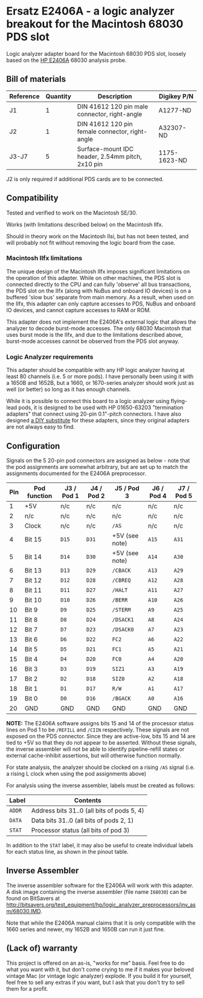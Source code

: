 # Ersatz E2406A - a logic analyzer breakout for the Macintosh 68030 PDS slot

Logic analyzer adapter board for the Macintosh 68030 PDS slot, loosely based on
the [HP
E2406A](http://bitsavers.org/test_equipment/hp/logic_analyzer_preprocessors/E2406-97004_68030_Analysis_Probe_200106.pdf)
68030 analysis probe.

## Bill of materials

| Reference | Quantity | Description                                      | Digikey P/N  |
| --------- | -------- | ------------------------------------------------ | ------------ |
| J1        | 1        | DIN 41612 120 pin male connector, right-angle    | A1277-ND     |
| J2        | 1        | DIN 41612 120 pin female connector, right-angle  | A32307-ND    |
| J3-J7     | 5        | Surface-mount IDC header, 2.54mm pitch, 2x10 pin | 1175-1623-ND |

J2 is only required if additional PDS cards are to be connected.

## Compatibility

Tested and verified to work on the Macintosh SE/30.

Works (with limitations described below) on the Macintosh IIfx.

Should in theory work on the Macintosh IIsi, but has not been tested, and will
probably not fit without removing the logic board from the case.

### Macintosh IIfx limitations

The unique design of the Macintosh IIfx imposes significant limitations on the
operation of this adapter. While on other machines, the PDS slot is connected
directly to the CPU and can fully 'observe' all bus transactions, the PDS slot
on the IIfx (along with NuBus and onboard IO devices) is on a buffered 'slow
bus' separate from main memory. As a result, when used on the IIfx, this adapter
can only capture accesses to PDS, NuBus and onboard IO devices, and cannot
capture accesses to RAM or ROM.

This adapter does not implement the E2406A's external logic that allows the
analyzer to decode burst-mode accesses. The only 68030 Macintosh that uses burst
mode is the IIfx, and due to the limitations described above, burst-mode
accesses cannot be observed from the PDS slot anyway.

### Logic Analyzer requirements

This adapter should be compatible with any HP logic analyzer having at least 80
channels (i.e. 5 or more pods). I have personally been using it with a 1650B and
1652B, but a 1660, or 1670-series analyzer should work just as well (or better)
so long as it has enough channels.

While it is possible to connect this board to a logic analyzer using flying-lead
pods, it is designed to be used with HP 01650-63203 "termination adapters" that
connect using 20-pin 0.1"-pitch connectors. I have also designed [a DIY
substitute](https://github.com/rhalkyard/hp-logic-analyzer-termination-adapter)
for these adapters, since they original adapters are not always easy to find.

## Configuration

Signals on the 5 20-pin pod connectors are assigned as below - note that the pod
assignments are somewhat arbitrary, but are set up to match the assignments
documented for the E2406A preprocessor.

| Pin | Pod function | J3 / Pod 1 | J4 / Pod 2 | J5 / Pod 3     | J6 / Pod 4 | J7 / Pod 5 |
| --- | ------------ | ---------- | ---------- | -------------- | ---------- | ---------- |
| 1   | +5V          | n/c        | n/c        | n/c            | n/c        | n/c        |
| 2   | n/c          | n/c        | n/c        | n/c            | n/c        | n/c        |
| 3   | Clock        | n/c        | n/c        | `/AS`          | n/c        | n/c        |
| 4   | Bit 15       | `D15`      | `D31`      | +5V (see note) | `A15`      | `A31`      |
| 5   | Bit 14       | `D14`      | `D30`      | +5V (see note) | `A14`      | `A30`      |
| 6   | Bit 13       | `D13`      | `D29`      | `/CBACK`       | `A13`      | `A29`      |
| 7   | Bit 12       | `D12`      | `D28`      | `/CBREQ`       | `A12`      | `A28`      |
| 8   | Bit 11       | `D11`      | `D27`      | `/HALT`        | `A11`      | `A27`      |
| 9   | Bit 10       | `D10`      | `D26`      | `/BERR`        | `A10`      | `A26`      |
| 10  | Bit 9        | `D9`       | `D25`      | `/STERM`       | `A9`       | `A25`      |
| 11  | Bit 8        | `D8`       | `D24`      | `/DSACK1`      | `A8`       | `A24`      |
| 12  | Bit 7        | `D7`       | `D23`      | `/DSACK0`      | `A7`       | `A23`      |
| 13  | Bit 6        | `D6`       | `D22`      | `FC2`          | `A6`       | `A22`      |
| 14  | Bit 5        | `D5`       | `D21`      | `FC1`          | `A5`       | `A21`      |
| 15  | Bit 4        | `D4`       | `D20`      | `FC0`          | `A4`       | `A20`      |
| 16  | Bit 3        | `D3`       | `D19`      | `SIZ1`         | `A3`       | `A19`      |
| 17  | Bit 2        | `D2`       | `D18`      | `SIZ0`         | `A2`       | `A18`      |
| 18  | Bit 1        | `D1`       | `D17`      | `R/W`          | `A1`       | `A17`      |
| 19  | Bit 0        | `D0`       | `D16`      | `/BGACK`       | `A0`       | `A16`      |
| 20  | GND          | GND        | GND        | GND            | GND        | GND        |

**NOTE:** The E2406A software assigns bits 15 and 14 of the processor status
lines on Pod 1 to be `/REFILL` and `/CIIN` respectively. These signals are not
exposed on the PDS connector. Since they are active-low, bits 15 and 14 are tied
to +5V so that they do not appear to be asserted. Without these signals, the
inverse assembler will not be able to identify pipeline-refill states or
external cache-inhibit assertions, but will otherwise function normally.

For state analysis, the analyzer should be clocked on a rising `/AS` signal
(i.e. a rising L clock when using the pod assignments above)

For analysis using the inverse assembler, labels must be created as follows:

| Label  | Contents                                   |
| ------ | ------------------------------------------ |
| `ADDR` | Address bits 31..0 (all bits of pods 5, 4) |
| `DATA` | Data bits 31..0 (all bits of pods 2, 1)    |
| `STAT` | Processor status (all bits of pod 3)       |

In addition to the `STAT` label, it may also be useful to create individual
labels for each status line, as shown in the pinout table.

## Inverse Assembler

The inverse assembler software for the E2406A will work with this adapter. A
disk image containing the inverse assembler (file name `I68030`) can be found on
BitSavers at
http://bitsavers.org/test_equipment/hp/logic_analyzer_preprocessors/inv_asm/68030.IMD.

Note that while the E2406A manual claims that it is only compatible with the
1660 series and newer, my 1652B and 1650B can run it just fine.

## (Lack of) warranty

This project is offered on an as-is, "works for me" basis. Feel free to do what
you want with it, but don't come crying to me if it makes your beloved vintage
Mac (or vintage logic analyzer) explode. If you build it for yourself, feel free
to sell any extras if you want, but I ask that you don't try to sell them for a
profit.
